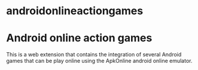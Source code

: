 # androidonlineactiongames

# Android online action games

This is a web extension that contains the integration of several Android games that can be play online using the ApkOnline android online emulator.


